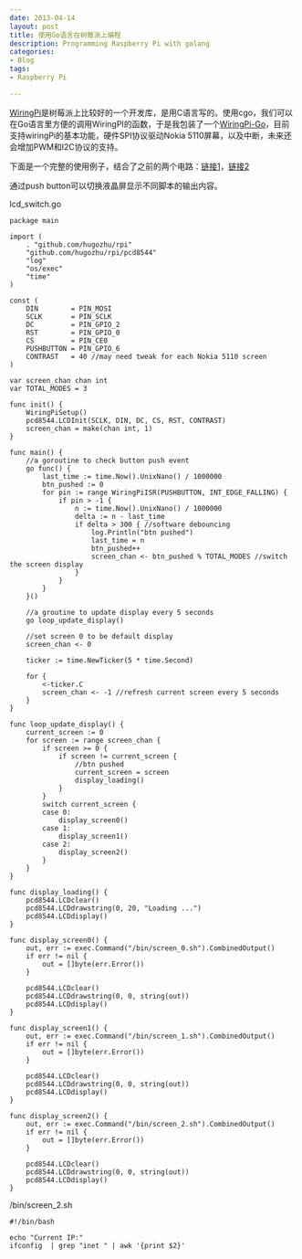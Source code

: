 ```yaml
---
date: 2013-04-14
layout: post
title: 使用Go语言在树莓派上编程
description: Programming Raspberry Pi with golang
categories:
- Blog
tags:
- Raspberry Pi

---
```


[WiringPi](https://projects.drogon.net/raspberry-pi/wiringpi/)是树莓派上比较好的一个开发库，是用C语言写的。使用cgo，我们可以在Go语言里方便的调用WiringPI的函数，于是我包装了一个[WiringPi-Go](https://github.com/hugozhu/rpi)，目前支持wiringPi的基本功能，硬件SPI协议驱动Nokia 5110屏幕，以及中断，未来还会增加PWM和I2C协议的支持。

下面是一个完整的使用例子，结合了之前的两个电路：[链接1](http://hugozhu.myalert.info/2013/04/08/27-interrupts-with-gpio-pins.html)，[链接2](http://hugozhu.myalert.info/2013/04/05/25-get-spi-working-on-raspberry-pi-spi.html)

通过push button可以切换液晶屏显示不同脚本的输出内容。

lcd_switch.go

```
package main

import (
	. "github.com/hugozhu/rpi"
	"github.com/hugozhu/rpi/pcd8544"
	"log"
	"os/exec"
	"time"
)

const (
	DIN        = PIN_MOSI
	SCLK       = PIN_SCLK
	DC         = PIN_GPIO_2
	RST        = PIN_GPIO_0
	CS         = PIN_CE0
	PUSHBUTTON = PIN_GPIO_6
	CONTRAST   = 40 //may need tweak for each Nokia 5110 screen
)

var screen_chan chan int
var TOTAL_MODES = 3

func init() {
	WiringPiSetup()
	pcd8544.LCDInit(SCLK, DIN, DC, CS, RST, CONTRAST)
	screen_chan = make(chan int, 1)
}

func main() {
	//a goroutine to check button push event
	go func() {
		last_time := time.Now().UnixNano() / 1000000
		btn_pushed := 0
		for pin := range WiringPiISR(PUSHBUTTON, INT_EDGE_FALLING) {
			if pin > -1 {
				n := time.Now().UnixNano() / 1000000
				delta := n - last_time
				if delta > 300 { //software debouncing
					log.Println("btn pushed")
					last_time = n
					btn_pushed++
					screen_chan <- btn_pushed % TOTAL_MODES //switch the screen display
				}
			}
		}
	}()

	//a groutine to update display every 5 seconds
	go loop_update_display()

	//set screen 0 to be default display
	screen_chan <- 0

	ticker := time.NewTicker(5 * time.Second)

	for {
		<-ticker.C
		screen_chan <- -1 //refresh current screen every 5 seconds
	}
}

func loop_update_display() {
	current_screen := 0
	for screen := range screen_chan {
		if screen >= 0 {
			if screen != current_screen {
				//btn pushed
				current_screen = screen
				display_loading()
			}
		}
		switch current_screen {
		case 0:
			display_screen0()
		case 1:
			display_screen1()
		case 2:
			display_screen2()
		}
	}
}

func display_loading() {
	pcd8544.LCDclear()
	pcd8544.LCDdrawstring(0, 20, "Loading ...")
	pcd8544.LCDdisplay()
}

func display_screen0() {
	out, err := exec.Command("/bin/screen_0.sh").CombinedOutput()
	if err != nil {
		out = []byte(err.Error())
	}

	pcd8544.LCDclear()
	pcd8544.LCDdrawstring(0, 0, string(out))
	pcd8544.LCDdisplay()
}

func display_screen1() {
	out, err := exec.Command("/bin/screen_1.sh").CombinedOutput()
	if err != nil {
		out = []byte(err.Error())
	}

	pcd8544.LCDclear()
	pcd8544.LCDdrawstring(0, 0, string(out))
	pcd8544.LCDdisplay()
}

func display_screen2() {
	out, err := exec.Command("/bin/screen_2.sh").CombinedOutput()
	if err != nil {
		out = []byte(err.Error())
	}

	pcd8544.LCDclear()
	pcd8544.LCDdrawstring(0, 0, string(out))
	pcd8544.LCDdisplay()
}
```

/bin/screen_2.sh

```
#!/bin/bash

echo "Current IP:" 
ifconfig  | grep "inet " | awk '{print $2}'
```